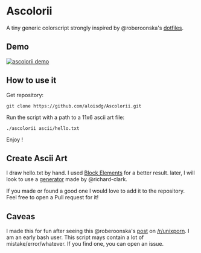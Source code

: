 # Ascolorii

A tiny generic colorscript strongly inspired by @roberoonska's [dotfiles](https://github.com/roberoonska/dotfiles).

## Demo

[![ascolorii demo](http://i.imgur.com/PNvmuH2.jpg)](https://youtu.be/T6VhZOhdW8s)

## How to use it

Get repository:

    git clone https://github.com/aloisdg/Ascolorii.git
	
Run the script with a path to a 11x6 ascii art file:

    ./ascolorii ascii/hello.txt

Enjoy !

## Create Ascii Art

I draw hello.txt by hand. I used [Block Elements](https://en.wikipedia.org/wiki/Block_Elements) for a better result.
later, I will look to use a [generator](http://www.richard-h-clark.com/projects/block-art.html) made by @richard-clark.

If you made or found a good one I would love to add it to the repository. Feel free to open a Pull request for it!

## Caveas

I made this for fun after seeing this @roberoonska's [post](https://redd.it/42pgv7) on [/r/unixporn](https://www.reddit.com/r/unixporn/).
I am an early bash user. This script mays contain a lot of mistake/error/whatever. If you find one, you can open an issue.
